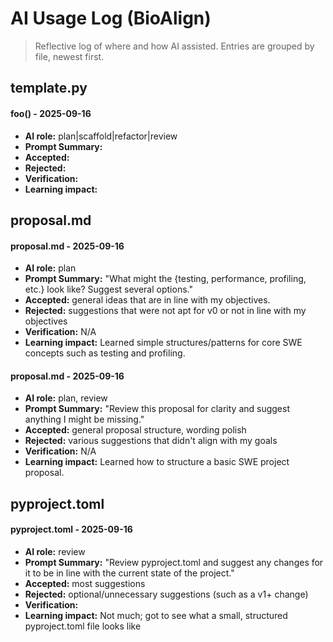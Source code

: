 # AI Usage Log (BioAlign)

> Reflective log of where and how AI assisted. Entries are grouped by file, newest first.

## template.py

#### foo() - 2025-09-16
- **AI role:** plan|scaffold|refactor|review
- **Prompt Summary:** 
- **Accepted:** 
- **Rejected:** 
- **Verification:**
- **Learning impact:** 

## proposal.md

#### proposal.md - 2025-09-16
- **AI role:** plan
- **Prompt Summary:** "What might the {testing, performance, profiling, etc.} look like? Suggest several options."
- **Accepted:** general ideas that are in line with my objectives.
- **Rejected:** suggestions that were not apt for v0 or not in line with my objectives
- **Verification:** N/A
- **Learning impact:** Learned simple structures/patterns for core SWE concepts such as testing and profiling.

#### proposal.md - 2025-09-16
- **AI role:** plan, review
- **Prompt Summary:** "Review this proposal for clarity and suggest anything I might be missing."
- **Accepted:** general proposal structure, wording polish
- **Rejected:** various suggestions that didn't align with my goals
- **Verification:** N/A
- **Learning impact:** Learned how to structure a basic SWE project proposal.

## pyproject.toml

#### pyproject.toml - 2025-09-16
- **AI role:** review
- **Prompt Summary:** "Review pyproject.toml and suggest any changes for it to be in line with the current state of the project."
- **Accepted:** most suggestions
- **Rejected:** optional/unnecessary suggestions (such as a v1+ change)
- **Verification:** 
- **Learning impact:** Not much; got to see what a small, structured pyproject.toml file looks like